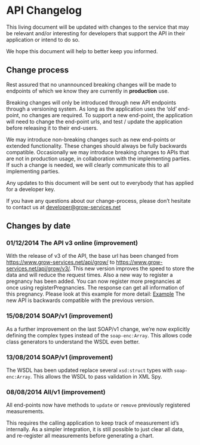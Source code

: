 # API Changelog

This living document will be updated with changes to the service that may be relevant and/or interesting for developers that support the API in their application or intend to do so. 

We hope this document will help to better keep you informed.

## Change process

Rest assured that no unannounced breaking changes will be made to endpoints of which we know they are currently in **production** use.

Breaking changes will only be introduced through new API endpoints through a versioning system. As long as the application uses the ‘old’ end-point, no changes are required. To support a new end-point, the application will need to change the end-point urls, and test / update the application before releasing it to their end-users.

We may introduce non-breaking changes such as new end-points or extended functionality. These changes should always be fully backwards compatible. Occasionally we may introduce breaking changes to APIs that are not in production usage, in collaboration with the implementing parties. If such a change is needed, we will clearly communicate this to all implementing parties.

Any updates to this document will be sent out to everybody that has applied for a developer key.

If you have any questions about our change-process, please don’t hesitate to contact us at developer@grow-services.net

## Changes by date

### 01/12/2014 The API v3 online (improvement)

With the release of v3 of the API, the base url has been changed from https://www.grow-services.net/api/grow/ to https://www.grow-services.net/api/grow/v3/. This new version improves the speed to store the data and will reduce the request times. Also a new way to register a pregnancy has been added. You can now register more pregnancies at once using registerPregnancies. The response can get all information of this pregnancy. Please look at this example for more detail:
[Example][1]
The new API is backwards compatible with the previous version.

### 15/08/2014 SOAP/v1 (improvement)

As a further improvement on the last SOAP/v1 change, we’re now explicitly defining the complex types instead of the `soap-enc:Array`. This allows code class generators to understand the WSDL even better.

### 13/08/2014 SOAP/v1 (improvement)

The WSDL has been updated replace several `xsd:struct` types with `soap-enc:Array`. This allows the WSDL to pass validation in XML Spy.

### 08/08/2014 All/v1 (improvement)

All end-points now have methods to `update` or `remove` previously registered measurements. 

This requires the calling application to keep track of measurement id’s internally. 
As a simpler integration, it is still possible to just clear all data, and re-register all measurements before generating a chart.


[1]: https://github.com/grow-services/developer-documentation/blob/master/src/examples-xml.md#register-pregnancies-new-api-for-registering-more-pregnancies-at-once  "Register pregnancies example"

